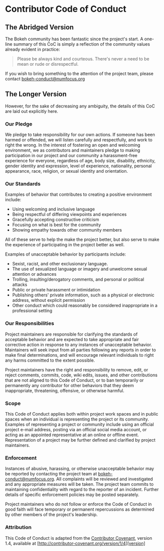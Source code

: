 # Contributor Code of Conduct

## The Abridged Version

The Bokeh community has been fantastic since the project's start. A one-line summary
of this CoC is simply a reflection of the community values already evident in practice:

> Please be always kind and courteous. There's never a need to be mean or rude or disrespectful.

If you wish to bring something to the attention of the project team, please contact 
bokeh-conduct@numfocus.org

## The Longer Version

However, for the sake of decreasing any ambiguity, the details of this CoC are laid out explicitly
here.

### Our Pledge

We pledge to take responsibility for our own actions. If someone has been harmed
or offended, we will listen carefully and respectfully, and work to right the
wrong. In the interest of fostering an open and welcoming environment, we as
contributors and maintainers pledge to making participation in our project and
our community a harassment-free experience for everyone, regardless of age, body
size, disability, ethnicity, gender identity and expression, level of experience,
nationality, personal appearance, race, religion, or sexual identity and
orientation.

### Our Standards

Examples of behavior that contributes to creating a positive environment
include:

* Using welcoming and inclusive language
* Being respectful of differing viewpoints and experiences
* Gracefully accepting constructive criticism
* Focusing on what is best for the community
* Showing empathy towards other community members

All of these serve to help the make the project better, but also serve to make
the experience of participating in the project better as well.

Examples of unacceptable behavior by participants include:

* Sexist, racist, and other exclusionary language.
* The use of sexualized language or imagery and unwelcome sexual attention or
  advances
* Trolling, insulting/derogatory comments, and personal or political attacks
* Public or private harassment or intimidation
* Publishing others' private information, such as a physical or electronic
  address, without explicit permission
* Other conduct which could reasonably be considered inappropriate in a
  professional setting

### Our Responsibilities

Project maintainers are responsible for clarifying the standards of acceptable
behavior and are expected to take appropriate and fair corrective action in
response to any instances of unacceptable behavior. Maintainers will seek input
from all parties following any reports in order to make final determinations,
and will encourage relevant individuals to right any harms committed to the
extent possible.

Project maintainers have the right and responsibility to remove, edit, or
reject comments, commits, code, wiki edits, issues, and other contributions
that are not aligned to this Code of Conduct, or to ban temporarily or
permanently any contributor for other behaviors that they deem inappropriate,
threatening, offensive, or otherwise harmful.

### Scope

This Code of Conduct applies both within project work spaces and in public spaces
when an individual is representing the project or its community. Examples of
representing a project or community include using an official project e-mail
address, posting via an official social media account, or acting as an appointed
representative at an online or offline event. Representation of a project may be
further defined and clarified by project maintainers.

### Enforcement

Instances of abusive, harassing, or otherwise unacceptable behavior may be
reported by contacting the project team at bokeh-conduct@numfocus.org. All
complaints will be reviewed and investigated and any appropriate measures
will be taken. The project team commits to maintaining confidentiality
with regard to the reporter of an incident. Further details of specific
enforcement policies may be posted separately.

Project maintainers who do not follow or enforce the Code of Conduct in good
faith will face temporary or permanent repercussions as determined by other
members of the project's leadership.

### Attribution

This Code of Conduct is adapted from the [Contributor Covenant][homepage], version 1.4,
available at [http://contributor-covenant.org/version/1/4][version]

[homepage]: http://contributor-covenant.org
[version]: http://contributor-covenant.org/version/1/4/
